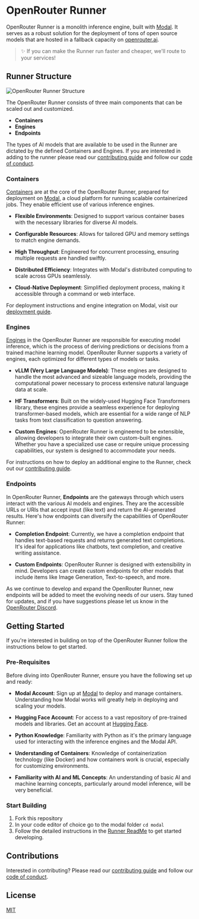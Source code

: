 # OpenRouter Runner

OpenRouter Runner is a monolith inference engine, built with [Modal](https://modal.com/). It serves as a robust solution for the deployment of tons of open source models that are hosted in a fallback capacity on [openrouter.ai](https://openrouter.ai).

> ✨ If you can make the Runner run faster and cheaper, we'll route to your services!

## Runner Structure

![OpenRouter Runner Structure](https://i.imgur.com/taN5BbH.png)

The OpenRouter Runner consists of three main components that can be scaled out and customized.
- **Containers** 
- **Engines**
- **Endpoints** 

The types of AI models that are available to be used in the Runner are dictated by the defined Containers and Engines. If you are interested in adding to the runner please read our [contributing guide](./.github/CONTRIBUTING.md) and follow our [code of conduct](./.github/CODE_OF_CONDUCT.md).

### Containers

[Containers](https://cloud.google.com/learn/what-are-containers) are at the core of the OpenRouter Runner, prepared for deployment on [Modal](https://modal.com/), a cloud platform for running scalable containerized jobs. They enable efficient use of various inference engines.

- **Flexible Environments**: Designed to support various container bases with the necessary libraries for diverse AI models.

- **Configurable Resources**: Allows for tailored GPU and memory settings to match engine demands.

- **High Throughput**: Engineered for concurrent processing, ensuring multiple requests are handled swiftly.

- **Distributed Efficiency**: Integrates with Modal's distributed computing to scale across GPUs seamlessly.

- **Cloud-Native Deployment**: Simplified deployment process, making it accessible through a command or web interface.

For deployment instructions and engine integration on Modal, visit our [deployment guide](link-to-deployment-guide).


### Engines

[Engines](https://www.autoblocks.ai/glossary/inference-engine) in the OpenRouter Runner are responsible for executing model inference, which is the process of deriving predictions or decisions from a trained machine learning model. OpenRouter Runner supports a variety of engines, each optimized for different types of models or tasks.

- **vLLM (Very Large Language Models)**: These engines are designed to handle the most advanced and sizeable language models, providing the computational power necessary to process extensive natural language data at scale.

- **HF Transformers**: Built on the widely-used Hugging Face Transformers library, these engines provide a seamless experience for deploying transformer-based models, which are essential for a wide range of NLP tasks from text classification to question answering.

- **Custom Engines**: OpenRouter Runner is engineered to be extensible, allowing developers to integrate their own custom-built engines. Whether you have a specialized use case or require unique processing capabilities, our system is designed to accommodate your needs.

For instructions on how to deploy an additional engine to the Runner, check out our [contributing guide](./.github/CONTRIBUTING.md).

### Endpoints

In OpenRouter Runner, **Endpoints** are the gateways through which users interact with the various AI models and engines. They are the accessible URLs or URIs that accept input (like text) and return the AI-generated results. Here's how endpoints can diversify the capabilities of OpenRouter Runner:

- **Completion Endpoint**: Currently, we have a completion endpoint that handles text-based requests and returns generated text completions. It's ideal for applications like chatbots, text completion, and creative writing assistance.

- **Custom Endpoints**: OpenRouter Runner is designed with extensibility in mind. Developers can create custom endpoints for other models that include items like Image Generation, Text-to-speech, and more.

As we continue to develop and expand the OpenRouter Runner, new endpoints will be added to meet the evolving needs of our users. Stay tuned for updates, and if you have suggestions please let us know in the [OpenRouter Discord](https://discord.com/channels/1091220969173028894/1107397803266818229).


## Getting Started

If you're interested in building on top of the OpenRouter Runner follow the instructions below to get started.

### Pre-Requisites

Before diving into OpenRouter Runner, ensure you have the following set up and ready:

- **Modal Account**: Sign up at [Modal](https://modal.com/) to deploy and manage containers. Understanding how Modal works will greatly help in deploying and scaling your models.
  
- **Hugging Face Account**: For access to a vast repository of pre-trained models and libraries. Get an account at [Hugging Face](https://huggingface.co/).
  
- **Python Knowledge**: Familiarity with Python as it's the primary language used for interacting with the inference engines and the Modal API.
  
- **Understanding of Containers**: Knowledge of containerization technology (like Docker) and how containers work is crucial, especially for customizing environments.
  
- **Familiarity with AI and ML Concepts**: An understanding of basic AI and machine learning concepts, particularly around model inference, will be very beneficial.

### Start Building

1. Fork this repository
2. In your code editor of choice go to the modal folder
    `cd modal`
3. Follow the detailed instructions in the [Runner ReadMe](./modal/runner/README.md) to get started developing.

## Contributions

Interested in contributing? Please read our [contributing guide](./.github/CONTRIBUTING.md) and follow our [code of conduct](./.github/CODE_OF_CONDUCT.md).

## License

[MIT](./LICENSE)

